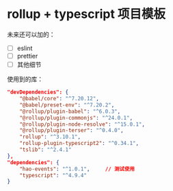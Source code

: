 # rollup + typescript 项目模板

未来还可以加的：  
- [ ] eslint  
- [ ] prettier  
- [ ] 其他细节  

使用到的库：
```json
"devDependencies": {
    "@babel/core": "^7.20.12",
    "@babel/preset-env": "^7.20.2",
    "@rollup/plugin-babel": "^6.0.3",
    "@rollup/plugin-commonjs": "^24.0.1",
    "@rollup/plugin-node-resolve": "^15.0.1",
    "@rollup/plugin-terser": "^0.4.0",
    "rollup": "^3.10.1",
    "rollup-plugin-typescript2": "^0.34.1",
    "tslib": "^2.4.1"
},
"dependencies": {
    "hao-events": "^1.0.1",     // 测试使用
    "typescript": "^4.9.4"
}
```